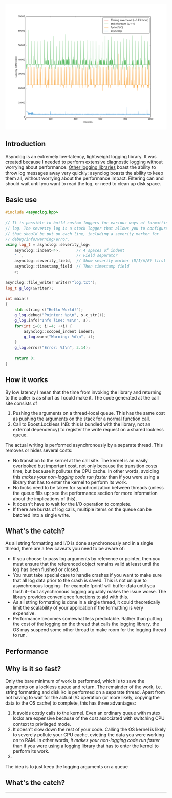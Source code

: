 ![Performance chart](doc/images/performance_periodic_calls.png)

Introduction
------------
Asynclog is an extremely low-latency, lightweight logging library. It
was created because I needed to perform extensive diagnostic logging
without worrying about performance. [Other logging
libraries](http://www.pantheios.org/performance.html) boast the ability
to throw log messages away very quickly; asynclog boasts the ability to
keep them all, without worrying about the performance impact. Filtering
can and should wait until you want to read the log, or need to clean up disk
space.

Basic use
---------
```c++
#include <asynclog.hpp>

// It is possible to build custom loggers for various ways of formatting the
// log. The severity log is a stock logger that allows you to configure fields
// that should be put on each line, including a severity marker for
// debug/info/warning/error.
using log_t = asynclog::severity_log<
    asynclog::indent<4>,       // 4 spaces of indent
    ' ',                       // Field separator
    asynclog::severity_field,  // Show severity marker (D/I/W/E) first
    asynclog::timestamp_field  // Then timestamp field
    >;
    
asynclog::file_writer writer("log.txt");
log_t g_log(&writer);

int main()
{
    std::string s("Hello World!");
    g_log.debug("Pointer: %p\n", s.c_str());
    g_log.info("Info line: %s\n", s);
    for(int i=0; i!=4; ++i) {
        asynclog::scoped_indent indent;
        g_log.warn("Warning: %d\n", i);
    }
    g_log.error("Error: %f\n", 3.14);

    return 0;
}
```

How it works
------------
By low latency I mean that the time from invoking the library and returning
to the caller is as short as I could make it. The code generated at the
call site consists of

1. Pushing the arguments on a thread-local queue. This has the same cost
   as pushing the arguments on the stack for a normal function call.
2. Call to Boost.Lockless (NB: this is bundled with the library, not an
   external dependency) to register the write request on a shared
   lockless queue.

The actual writing is performed asynchronously by a separate thread.
This removes or hides several costs:

* No transition to the kernel at the call site. The kernel is an easily
  overlooked but important cost, not only because the transition costs
  time, but because it pollutes the CPU cache. In other words, avoiding
  this *makes your non-logging code run faster* than if you were using a
  library that has to enter the kernel to perform its work.
* No locks need to be taken for synchronization between threads (unless
  the queue fills up; see the performance section for more information
  about the implications of this).
* It doesn't have to wait for the I/O operation to complete.
* If there are bursts of log calls, multiple items on the queue can be
  batched into a single write.

What's the catch?
-----------------
As all string formatting and I/O is done asynchronously and in a single
thread, there are a few caveats you need to be aware of:
* If you choose to pass log arguments by reference or pointer, then you
  must ensure that the referenced object remains valid at least until
  the log has been flushed or closed.
* You must take special care to handle crashes if you want to make sure
  that all log data prior to the crash is saved. This is not unique to
  asynchronous logging--for example fprintf will buffer data until you
  flush it--but asynchronous logging arguably makes the issue worse. The
  library provides convenience functions to aid with this.
* As all string formatting is done in a single thread, it could theoretically
  limit the scalability of your application if the formatting is very
  expensive.
* Performance becomes somewhat less predictable. Rather than putting the
  cost of the logging on the thread that calls the logging library, the
  OS may suspend some other thread to make room for the logging thread
  to run.

Performance
-----------

Why is it so fast?
------------------

Only the
bare minimum of work is performed, which is to save the arguments on a
lockless queue and return. The remainder of the work, i.e. string
formatting and disk i/o is performed on a separate thread. Apart from
not having to wait for the actual I/O operation (or more likely, copying
the data to the OS cache) to complete, this has three advantages:

1. It avoids costly calls to the kernel. Even an ordinary queue with
   mutex locks are expensive because of the cost associated with
   switching CPU context to privileged mode.
2. It doesn't slow down the rest of your code. Calling the OS kernel is
   likely to severely pollute your CPU cache, evicting the data you were
   working on to RAM. In other words, *it makes your non-logging code
   run faster* than if you were using a logging library that has to
   enter the kernel to perform its work.
3. 

The idea is to
just keep the logging arguments on a queue

What's the catch?
-----------------



------------------
